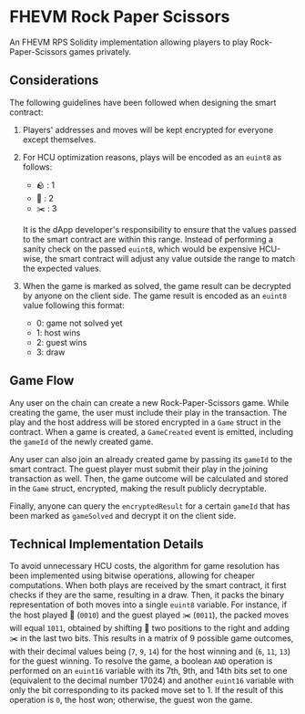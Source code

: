 # FHEVM Rock Paper Scissors

An FHEVM RPS Solidity implementation allowing players to play Rock-Paper-Scissors games privately.

## Considerations

The following guidelines have been followed when designing the smart contract:

1. Players' addresses and moves will be kept encrypted for everyone except themselves.
2. For HCU optimization reasons, plays will be encoded as an `euint8` as follows:

   - 🪨 : 1
   - 🧻 : 2
   - ✂️ : 3

   It is the dApp developer's responsibility to ensure that the values passed to the smart contract are within this
   range. Instead of performing a sanity check on the passed `euint8`, which would be expensive HCU-wise, the smart
   contract will adjust any value outside the range to match the expected values.

3. When the game is marked as solved, the game result can be decrypted by anyone on the client side. The game result is
   encoded as an `euint8` value following this format:
   - 0: game not solved yet
   - 1: host wins
   - 2: guest wins
   - 3: draw

## Game Flow

Any user on the chain can create a new Rock-Paper-Scissors game. While creating the game, the user must include their
play in the transaction. The play and the host address will be stored encrypted in a `Game` struct in the contract. When
a game is created, a `GameCreated` event is emitted, including the `gameId` of the newly created game.

Any user can also join an already created game by passing its `gameId` to the smart contract. The guest player must
submit their play in the joining transaction as well. Then, the game outcome will be calculated and stored in the `Game`
struct, encrypted, making the result publicly decryptable.

Finally, anyone can query the `encryptedResult` for a certain `gameId` that has been marked as `gameSolved` and decrypt
it on the client side.

## Technical Implementation Details

To avoid unnecessary HCU costs, the algorithm for game resolution has been implemented using bitwise operations,
allowing for cheaper computations. When both plays are received by the smart contract, it first checks if they are the
same, resulting in a draw. Then, it packs the binary representation of both moves into a single `euint8` variable. For
instance, if the host played 🧻 (`0010`) and the guest played ✂️ (`0011`), the packed moves will equal `1011`, obtained
by shifting 🧻 two positions to the right and adding ✂️ in the last two bits. This results in a matrix of 9 possible
game outcomes, with their decimal values being (`7`, `9`, `14`) for the host winning and (`6`, `11`, `13`) for the guest
winning. To resolve the game, a boolean `AND` operation is performed on an `euint16` variable with its 7th, 9th, and
14th bits set to one (equivalent to the decimal number 17024) and another `euint16` variable with only the bit
corresponding to its packed move set to 1. If the result of this operation is `0`, the host won; otherwise, the guest
won the game.

